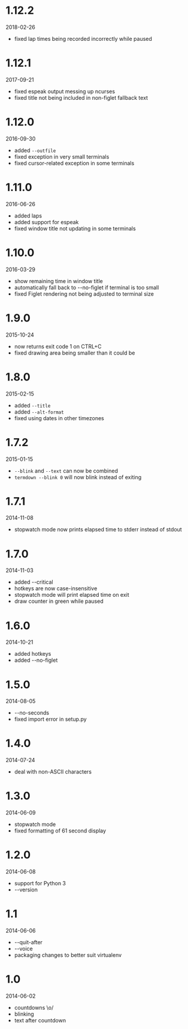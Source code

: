 1.12.2
======

2018-02-26

* fixed lap times being recorded incorrectly while paused


1.12.1
======

2017-09-21

* fixed espeak output messing up ncurses
* fixed title not being included in non-figlet fallback text


1.12.0
======

2016-09-30

* added `--outfile`
* fixed exception in very small terminals
* fixed cursor-related exception in some terminals


1.11.0
======

2016-06-26

* added laps
* added support for espeak
* fixed window title not updating in some terminals


1.10.0
======

2016-03-29

* show remaining time in window title
* automatically fall back to --no-figlet if terminal is too small
* fixed Figlet rendering not being adjusted to terminal size


1.9.0
=====

2015-10-24

* now returns exit code 1 on CTRL+C
* fixed drawing area being smaller than it could be


1.8.0
=====

2015-02-15

* added ``--title``
* added ``--alt-format``
* fixed using dates in other timezones


1.7.2
=====

2015-01-15

* ``--blink`` and ``--text`` can now be combined
* ``termdown --blink 0`` will now blink instead of exiting


1.7.1
=====

2014-11-08

* stopwatch mode now prints elapsed time to stderr instead of stdout


1.7.0
=====

2014-11-03

* added --critical
* hotkeys are now case-insensitive
* stopwatch mode will print elapsed time on exit
* draw counter in green while paused


1.6.0
=====

2014-10-21

* added hotkeys
* added --no-figlet


1.5.0
=====

2014-08-05

* --no-seconds
* fixed import error in setup.py


1.4.0
=====

2014-07-24

* deal with non-ASCII characters


1.3.0
=====

2014-06-09

* stopwatch mode
* fixed formatting of 61 second display


1.2.0
=====

2014-06-08

* support for Python 3
* --version


1.1
===

2014-06-06

* --quit-after
* --voice
* packaging changes to better suit virtualenv


1.0
===

2014-06-02

* countdowns \o/
* blinking
* text after countdown
